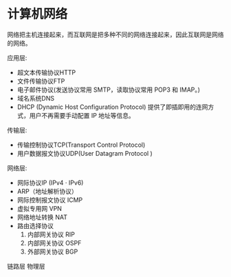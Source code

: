 # 计算机网络
网络把主机连接起来，而互联网是把多种不同的网络连接起来，因此互联网是网络的网络。

应用层: 
- 超文本传输协议HTTP
- 文件传输协议FTP
- 电子邮件协议(发送协议常用 SMTP，读取协议常用 POP3 和 IMAP。)
- 域名系统DNS
- DHCP (Dynamic Host Configuration Protocol) 提供了即插即用的连网方式，用户不再需要手动配置 IP 地址等信息。

传输层:
- 传输控制协议TCP(Transport Control Protocol)
- 用户数据报文协议UDP(User Datagram Protocol )

网络层:
- 网际协议IP (IPv4 · IPv6)
- ARP（地址解析协议）
- 网际控制报文协议 ICMP
- 虚拟专用网 VPN
- 网络地址转换 NAT
- 路由选择协议
  1. 内部网关协议 RIP
  2. 内部网关协议 OSPF
  3. 外部网关协议 BGP

链路层
物理层